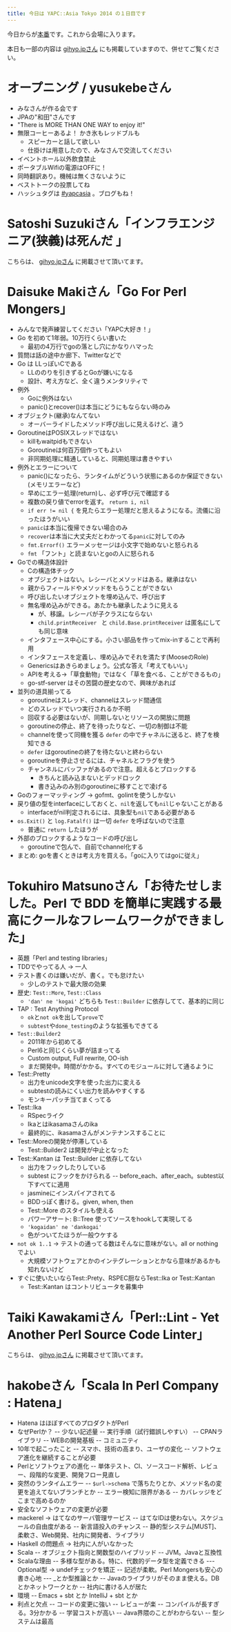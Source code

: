 ```yaml
---
title: 今日は YAPC::Asia Tokyo 2014 の１日目です
---
```


今日からが[本番](http://yapcasia.org/)です。これから会場に入ります。

本日も一部の内容は [gihyo.jpさん](http://gihyo.jp/news/report/01/yapcasia2014/0001) にも掲載していますので、併せてご覧ください。


# オープニング / yusukebeさん

- みなさんが作る会です
- JPAの"和田"さんです
- "There is MORE THAN ONE WAY to enjoy it!"
- 無限コーヒーあるよ！ かき氷もレッドブルも
    - スピーカーと話して欲しい
    - 仕掛けは用意したので、みなさんで交流してください
- イベントホール以外飲食禁止
- ポータブルWifiの電源はOFFに！
- 同時翻訳あり。機械は無くさないように
- ベストトークの投票してね
- ハッシュタグは [#yapcasia](https://twitter.com/search?q=%23yapcasia) 。ブログもね！


# Satoshi Suzukiさん「インフラエンジニア(狭義)は死んだ 」

こちらは、 [gihyo.jpさん](http://gihyo.jp/news/report/01/yapcasia2014/0001) に掲載させて頂いてます。


# Daisuke Makiさん「Go For Perl Mongers」

- みんなで発声練習してください「YAPC大好き！」
- Go を初めて1年弱。10万行くらい書いた
    - 最初の4万行でgoの落とし穴にかなりハマった
- 質問は話の途中か廊下、Twitterなどで
- Go は LLっぽいCである
    - LLののりを引きずるとGoが嫌いになる
    - 設計、考え方など、全く違うメンタリティで
- 例外
    - Goに例外はない
    - panic()とrecover()は本当にどうにもならない時のみ
- オブジェクト(継承)なんてない
    - オーバーライドしたメソッド呼び出しに見えるけど、違う
- GoroutineはPOSIXスレッドではない
    - killもwaitpidもできない
    - Goroutineは何百万個作ってもよい
    - 非同期処理に精通していると、同期処理は書きやすい
- 例外とエラーについて
    - panic()になったら、ランタイムがどういう状態にあるのか保証できない(メモリエラーなど)
    - 早めにエラー処理(return)し、必ず呼び元で確認する
    - 複数の戻り値でerrorを返す。 `return i, nil`
    - `if err != nil {` を見たらエラー処理だと思えるようになる。流儀に沿ったほうがいい
    - `panic`は本当に復帰できない場合のみ
    - `recover`は本当に大丈夫だとわかってる`panic`に対してのみ
    - `fmt.Errorf()` エラーメッセージは小文字で始めないと怒られる
    - `fmt` 「フント」と読まないとgoの人に怒られる
- Goでの構造体設計
    - Cの構造体チック
    - オブジェクトはない。レシーバとメソッドはある。継承はない
    - 親からフィールドやメソッドをもらうことができない
    - 呼び出したいオブジェクトを埋め込んで、呼び出す
    - 無名埋め込みができる。あたかも継承したように見える
        - が、移譲。レシーバが子クラスにならない
        - `child.printReceiver ` と `child.Base.printReceiver` は匿名にしても同じ意味
    - インタフェース中心にする。小さい部品を作ってmix-inすることで再利用
    - インタフェースを定義し、埋め込みでそれを満たす(MooseのRole)
    - Genericsはあきらめましょう。公式な答え「考えてもいい」
    - APIを考える→「草食動物」ではなく「草を食べる、ことができるもの」
    - go-stf-server はその苦闘の歴史なので、興味があれば
- 並列の道具揃ってる
    - goroutineはスレッド、channelはスレッド間通信
    - どのスレッドでいつ実行されるか不明
    - 回収する必要はないが、同期しないとリソースの開放に問題
    - goroutineの停止、終了を待ったりなど、一切の制御は不能
    - channelを使って同機を獲る `defer` の中でチャネルに送ると、終了を検知できる
    - `defer` はgoroutineの終了を待たないと終わらない
    - goroutineを停止させるには、チャネルとフラグを使う
    - チャンネルにバッファがあるので注意。超えるとブロックする
        - きちんと読み込まないとデッドロック
        - 書き込みのみ別のgoroutineに移すことで凌げる
- Goのフォーマッティング → gofmt、golintを使うしかない
- 戻り値の型をinterfaceにしておくと、`nil`を返しても`nil`じゃないことがある
    - interfaceがnil判定されるには、具象型も`nil`である必要がある
- `os.Exit()` と `log.Fatalf()` は一切 `defer` を呼ばないので注意
    - 普通に `return` したほうが
- 外部のブロックするようなコードの呼び出し
    - goroutineで包んで、自前でchannel化する
- まとめ: goを書くときは考え方を買える。「goに入りてはgoに従え」


# Tokuhiro Matsunoさん「お待たせしました。Perl で BDD を簡単に実践する最高にクールなフレームワークができました」

- 英題「Perl and testing libraries」
- TDDでやってる人 → 一人
- テスト書くのは嫌いだが、書く。でも怠けたい
    - 少しのテストで最大限の効果
- 歴史: `Test::More`, `Test::Class`
    - `'dan' ne 'kogai'` どちらも `Test::Builder` に依存してて、基本的に同じ
- TAP : Test Anything Protocol
    - `ok`と`not ok`を出して`prove`で
    - `subtest`や`done_testing`のような拡張もできてる
- `Test::Builder2`
    - 2011年から初めてる
    - Perl6と同じくらい夢が詰まってる
    - Custom output, Full rewrite, OO-ish
    - まだ開発中。時間がかかる。すべてのモジュールに対して通るように
- Test::Pretty
    - 出力をunicode文字を使った出力に変える
    - subtestの読みにくい出力を読みやすくする
    - モンキーパッチ当てまくってる
- Test::Ika
    - RSpecライク
    - Ikaとはikasamaさんのika
    - 最終的に、ikasamaさんがメンテナンスすることに
- Test::Moreの開発が停滞している
    - Test::Builder2 は開発が中止となった
- Test::Kantan は Test::Builder に依存してない
    - 出力をフックしたりしている
    - subtest にフックをかけられる
    -- before_each、after_each。subtest以下すべてに適用
    - jasmineにインスパイアされてる
    - BDDっぽく書ける。given, when, then
    - Test::More のスタイルも使える
    - パワーアサート: B::Tree 使ってソースをhookして実現してる
    - `'kogaidan' ne 'dankogai'` 
    - 色がついてたほうが一般ウケする
- `not ok 1..1` → テストの通ってる数はそんなに意味がない。all or nothing でよい
    - 大規模ソフトウェアとかのインテグレーションとかなら意味があるかも知れないけど
- すぐに使いたいならTest::Prety、RSPEC厨ならTest::Ika or Test::Kantan
    - Test::Kantan はコントリビュータを募集中


# Taiki Kawakamiさん「Perl::Lint - Yet Another Perl Source Code Linter」

こちらは、 [gihyo.jpさん](http://gihyo.jp/news/report/01/yapcasia2014/0001) に掲載させて頂いてます。


# hakobeさん「Scala In Perl Company : Hatena」

- Hatena はほぼすべてのプロダクトがPerl
- なぜPerlか？
-- 少ない記述量
-- 実行手順（試行錯誤しやすい）
-- CPANライブラリ
-- WEBの開発基板
-- コミュニティ
- 10年で起こったこと
-- スマホ、技術の高まり、ユーザの変化
-- ソフトウェア進化を継続することが必要
- Perlとソフトウェアの進化
-- 単体テスト、CI、ソースコード解析、レビュー、段階的な変更、開発フロー見直し
- 突然のランタイムエラー
-- `$url->schema` で落ちたりとか、メソッド名の変更を追えてないブランチとか
-- エラー検知に限界がある
-- カバレッジをどこまで高めるのか
- 安全なソフトウェアの変更が必要
- mackerel → はてなのサーバ管理サービス
-- はてなIDは使わない。スケジュールの自由度がある
-- 新言語投入のチャンス
-- 静的型システム[MUST]、柔軟さ、Web開発、社内に開発者、ライブラリ
- Haskell の問題点 → 社内に人がいなかった
- Scala
-- オブジェクト指向と関数型のハイブリッド
-- JVM。Javaと互換性
- Scalaな理由
-- 多様な型がある。特に、代数的データ型を定義できる
--- Optional型 → undefチェックを矯正
-- 記述が柔軟。Perl Mongersも安心の書き心地
--- _とか型推論とか
-- Javaのライブラリがそのまま使える。DBとかネットワークとか
-- 社内に書ける人が居た
- 環境
-- Emacs + sbt とか IntelliJ + sbt とか 
- 利点と欠点
-- コードの変更に強い
-- レビューが楽
-- コンパイルが長すぎる。3分かかる
-- 学習コストが高い
-- Java界隈のことがわからない
-- 型システムは最高


<!--

# Kenichi Ishigakiさん「Get a kick out of CPAN」

こちらは、 [gihyo.jpさん](http://gihyo.jp/news/report/01/yapcasia2014/0001) に掲載させて頂いてます。

-->
